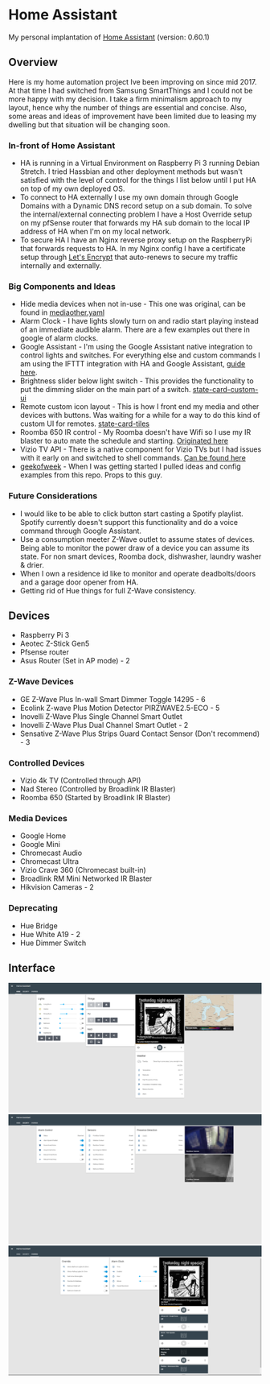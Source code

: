 # Home Assistant
My personal implantation of [Home Assistant](https://home-assistant.io) (version: 0.60.1)

## Overview

Here is my home automation project Ive been improving on since mid 2017. At that time I had switched from Samsung SmartThings and I could not be more happy with my decision. I take a firm minimalism approach to my layout, hence why the number of things are essential and concise. Also, some areas and ideas of improvement have been limited due to leasing my dwelling but that situation will be changing soon.

### In-front of Home Assistant
* HA is running in a Virtual Environment on Raspberry Pi 3 running Debian Stretch. I tried Hassbian and other deployment methods but wasn't satisfied with the level of control for the things I list below until I put HA on top of my own deployed OS. 
* To connect to HA externally I use my own domain through Google Domains with a Dynamic DNS record setup on a sub domain. To solve the internal/external connecting problem I have a Host Override setup on my pfSense router that forwards my HA sub domain to the local IP address of HA when I'm on my local network.
* To secure HA I have an Nginx reverse proxy setup on the RaspberryPi that forwards requests to HA. In my Nginx config I have a certificate setup through [Let's Encrypt](https://letsencrypt.org/)
 that auto-renews to secure my traffic internally and externally.

### Big Components and Ideas
* Hide media devices when not in-use - This one was original, can be found in [mediaother.yaml](haconfig/packages/mediaother.yaml)
* Alarm Clock - I have lights slowly turn on and radio start playing instead of an immediate audible alarm. There are a few examples out there in google of alarm clocks.
* Google Assistant - I'm using the Google Assistant native integration to control lights and switches. For everything else and custom commands I am using the IFTTT integration with HA and Google Assistant, [guide here](https://community.home-assistant.io/t/how-to-integrate-google-assistant-and-home-assistant-api-using-only-ifttt/19269).
* Brightness slider below light switch - This provides the functionality to put the dimming slider on the main part of a switch. [state-card-custom-ui](https://github.com/andrey-git/home-assistant-custom-ui)
* Remote custom icon layout - This is how I front end my media and other devices with buttons. Was waiting for a while for a way to do this kind of custom UI for remotes. [state-card-tiles](https://github.com/maattdiy/home-assistant-config)
* Roomba 650 IR control - My Roomba doesn't have Wifi so I use my IR blaster to auto mate the schedule and starting. [Originated here](https://community.home-assistant.io/t/irobot-roomba/6288/9)
* Vizio TV API - There is a native component for Vizio TVs but I had issues with it early on and switched to shell commands. [Can be found here](https://community.home-assistant.io/t/vizio-smartcast/14987)
* [geekofweek](https://github.com/geekofweek/homeassistant) - When I was getting started I pulled ideas and config examples from this repo. Props to this guy.

### Future Considerations
* I would like to be able to click button start casting a Spotify playlist. Spotify currently doesn't support this functionality and do a voice command through Google Assistant.
* Use a consumption meeter Z-Wave outlet to assume states of devices. Being able to monitor the power draw of a device you can assume its state. For non smart devices, Roomba dock, dishwasher, laundry washer & drier.
* When I own a residence id like to monitor and operate deadbolts/doors and a garage door opener from HA.
* Getting rid of Hue things for full Z-Wave consistency.

## Devices
* Raspberry Pi 3
* Aeotec Z-Stick Gen5
* Pfsense router
* Asus Router (Set in AP mode) - 2

### Z-Wave Devices
* GE Z-Wave Plus In-wall Smart Dimmer Toggle 14295 - 6
* Ecolink Z-wave Plus Motion Detector PIRZWAVE2.5-ECO - 5
* Inovelli Z-Wave Plus Single Channel Smart Outlet
* Inovelli Z-Wave Plus Dual Channel Smart Outlet - 2
* Sensative Z-Wave Plus Strips Guard Contact Sensor (Don't recommend) - 3

### Controlled Devices
* Vizio 4k TV (Controlled through API)
* Nad Stereo (Controlled by Broadlink IR Blaster)
* Roomba 650 (Started by Broadlink IR Blaster)

### Media Devices
* Google Home
* Google Mini
* Chromecast Audio
* Chromecast Ultra
* Vizio Crave 360 (Chromecast built-in)
* Broadlink RM Mini Networked IR Blaster
* Hikvision Cameras - 2

### Deprecating
* Hue Bridge
* Hue White A19 - 2
* Hue Dimmer Switch

## Interface
![UI](images/ha_home.png)
![UI](images/ha_security.png)
![UI](images/ha_override.png)
